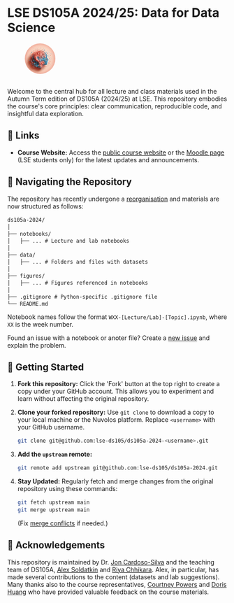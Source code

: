 # LSE DS105A 2024/25: Data for Data Science

<figure>
    <img src="./figures/ds105/DS105A_person_icon.jpeg" alt="Image created with the AI embedded in MS Designer using the prompt 'abstract salmon pink light blue icon depicting the metaphysical experience of cleaning up, reshaping, pivoting, and manipulating data in search of the purest insights in data science.'" title="Image created with the AI embedded in MS Designer using the prompt 'abstract salmon pink light blue icon depicting the metaphysical experience of cleaning up, reshaping, pivoting, and manipulating data in search of the purest insights in data science.''" role="presentation" style="object-fit: cover;width:5em;height:5em;border-radius: 50%;margin-bottom:1em;">
</figure>

Welcome to the central hub for all lecture and class materials used in the Autumn Term edition of DS105A (2024/25) at LSE. This repository embodies the course's core principles: clear communication, reproducible code, and insightful data exploration.

## 🔗 Links

- **Course Website:** Access the [public course website](https://lse-dsi.github.io/DS105) or the [Moodle page](https://moodle.lse.ac.uk/course/info.php?id=9236) (LSE students only) for the latest updates and announcements.

## 🧭 Navigating the Repository

The repository has recently undergone a [reorganisation](https://github.com/lse-ds105/ds105a-2024/issues/3) and materials are now structured as follows:

```
ds105a-2024/
│
├── notebooks/
│   ├── ... # Lecture and lab notebooks
│
├── data/
│   ├── ... # Folders and files with datasets
│
├── figures/
│   ├── ... # Figures referenced in notebooks
│
├── .gitignore # Python-specific .gitignore file
└── README.md
```

Notebook names follow the format `WXX-[Lecture/Lab]-[Topic].ipynb`, where `XX` is the week number.

Found an issue with a notebook or anoter file? Create a [new issue](https://github.com/lse-ds105/ds105a-2024/issues/new) and explain the problem. 

## 🚀 Getting Started

1. **Fork this repository:** Click the 'Fork' button at the top right to create a copy under your GitHub account. This allows you to experiment and learn without affecting the original repository.

2. **Clone your forked repository:** Use `git clone` to download a copy to your local machine or the Nuvolos platform. Replace `<username>` with your GitHub username.

    ```bash
    git clone git@github.com:lse-ds105/ds105a-2024-<username>.git
    ```
3. **Add the `upstream` remote:**

    ```bash
    git remote add upstream git@github.com:lse-ds105/ds105a-2024.git
    ```

4. **Stay Updated:** Regularly fetch and merge changes from the original repository using these commands:
    ```bash
    git fetch upstream main
    git merge upstream main
    ```

    (Fix [merge conflicts](https://docs.github.com/en/github/collaborating-with-pull-requests/addressing-merge-conflicts/about-merge-conflicts) if needed.)

## 🙏 Acknowledgements

This repository is maintained by Dr. [Jon Cardoso-Silva](https://github.com/jonjoncardoso) and the teaching team of DS105A, [Alex Soldatkin](https://github.com/alex-soldatkin) and [Riya Chhikara](https://github.com/RiyaChhikara). Alex, in particular, has made several contributions to the content (datasets and lab suggestions). Many thanks also to the course representatives, [Courtney Powers](https://github.com/cmpowers9) and [Doris Huang](dorishuang033) who have provided valuable feedback on the course materials.

